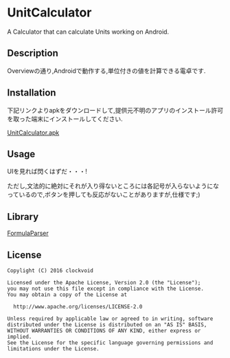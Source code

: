 # UnitCalculator
A Calculator that can calculate Units working on Android.

## Description
Overviewの通り,Androidで動作する,単位付きの値を計算できる電卓です.

## Installation
下記リンクよりapkをダウンロードして,提供元不明のアプリのインストール許可を取った端末にインストールしてください.

[UnitCalculator.apk](https://drive.google.com/folderview?id=0B7rHRrR6FJ3YeGEwRXZWYUdNN0U "UnitCalculator.apk")

## Usage
UIを見れば閃くはずだ・・・!

ただし,文法的に絶対にそれが入り得ないところには各記号が入らないようになっているので,ボタンを押しても反応がないことがありますが,仕様です;)

## Library
[FormulaParser](https://github.com/clockvoid/FormulaParser "FormulaParser-master")

## License
    Copylight (C) 2016 clockvoid
    
    Licensed under the Apache License, Version 2.0 (the "License");
    you may not use this file except in compliance with the License.
    You may obtain a copy of the License at
    
      http://www.apache.org/licenses/LICENSE-2.0
    
    Unless required by applicable law or agreed to in writing, software
    distributed under the License is distributed on an "AS IS" BASIS,
    WITHOUT WARRANTIES OR CONDITIONS OF ANY KIND, either express or implied.
    See the License for the specific language governing permissions and
    limitations under the License.
